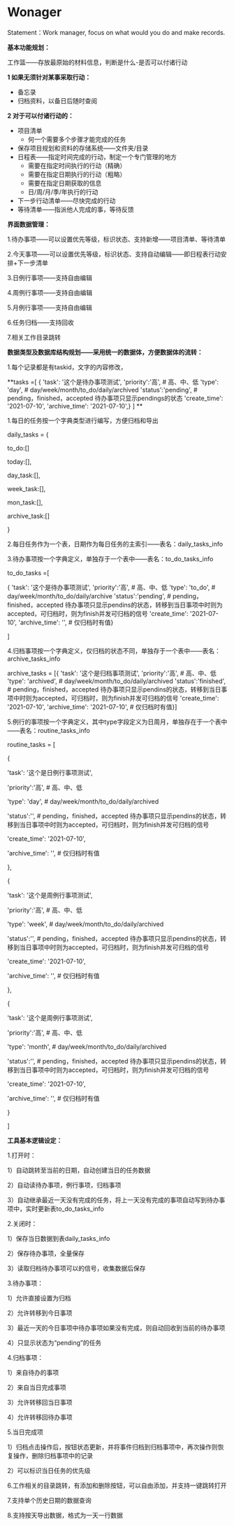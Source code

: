 # Wonager
Statement：Work manager, focus on what would you do and make records.

**基本功能规划：**

工作篮——存放最原始的材料信息，判断是什么-是否可以付诸行动

**1 如果无须针对某事采取行动：**

- 备忘录
- 归档资料，以备日后随时查阅



**2 对于可以付诸行动的：**

- 项目清单
  - 何一个需要多个步骤才能完成的任务
- 保存项目规划和资料的存储系统——文件夹/目录
- 日程表——指定时间完成的行动，制定一个专门管理的地方
  - 需要在指定时间执行的行动（精确）
  - 需要在指定日期执行的行动（粗略）
  - 需要在指定日期获取的信息
  - 日/周/月/季/年执行的行动
- 下一步行动清单——尽快完成的行动
- 等待清单——指派他人完成的事，等待反馈







**界面数据管理：**

1.待办事项——可以设置优先等级，标识状态、支持新增——项目清单、等待清单

2.今天事项——可以设置优先等级，标识状态、支持自动编辑——即日程表行动安排+下一步清单

3.日例行事项——支持自由编辑

4.周例行事项——支持自由编辑

5.月例行事项——支持自由编辑

6.任务归档——支持回收

7.相关工作目录跳转

**数据类型及数据库结构规划——采用统一的数据体，方便数据体的流转：**

1.每个记录都是有taskid，文字的内容修改，

**tasks =[  {  'task': '这个是待办事项测试',  'priority':'高',  # 高、中、低  'type': 'day',   # day/week/month/to_do/daily/archived
  'status':'pending',  # pending，finished，accepted 待办事项只显示pendings的状态
  'create_time': '2021-07-10',  'archive_time': '2021-07-10',}
]
**

1.每日的任务按一个字典类型进行编写，方便归档和导出

daily_tasks = {

  to_do:[]

  today:[],

  day_task:[],

  week_task:[],

  mon_task:[],

  archive_task:[]

}

2.每日任务作为一个表，日期作为每日任务的主索引——表名：daily_tasks_info

3.待办事项按一个字典定义，单独存于一个表中——表名：to_do_tasks_info

to_do_tasks =[

{  'task': '这个是待办事项测试',  'priority':'高',  # 高、中、低  'type': 'to_do',  # day/week/month/to_do/daily/archive
  'status':'pending',  # pending，finished，accepted 待办事项只显示pendins的状态，转移到当日事项中时则为accepted，可归档时，则为finish并发可归档的信号
  'create_time': '2021-07-10',  'archive_time': '',  # 仅归档时有值}

]

4.归档事项按一个字典定义，仅归档的状态不同，单独存于一个表中——表名：archive_tasks_info

archive_tasks = [{  'task': '这个是归档事项测试',  'priority':'高',  # 高、中、低  'type': 'archived',  # day/week/month/to_do/daily/archived
  'status':'finished',  # pending，finished，accepted 待办事项只显示pendins的状态，转移到当日事项中时则为accepted，可归档时，则为finish并发可归档的信号
  'create_time': '2021-07-10',  'archive_time': '2021-07-10',  # 仅归档时有值}]

5.例行的事项按一个字典定义，其中type字段定义为日周月，单独存在于一个表中——表名：routine_tasks_info

routine_tasks = [

  {

  'task': '这个是日例行事项测试',

  'priority':'高',  # 高、中、低

  'type': 'day',  # day/week/month/to_do/daily/archived

  'status':'',  # pending，finished，accepted 待办事项只显示pendins的状态，转移到当日事项中时则为accepted，可归档时，则为finish并发可归档的信号

  'create_time': '2021-07-10',

  'archive_time': '',  # 仅归档时有值

},

  {

  'task': '这个是周例行事项测试',

  'priority':'高',  # 高、中、低

  'type': 'week',  # day/week/month/to_do/daily/archived

  'status':'',  # pending，finished，accepted 待办事项只显示pendins的状态，转移到当日事项中时则为accepted，可归档时，则为finish并发可归档的信号

  'create_time': '2021-07-10',

  'archive_time': '',  # 仅归档时有值

},

  {

  'task': '这个是周例行事项测试',

  'priority':'高',  # 高、中、低

  'type': 'month',  # day/week/month/to_do/daily/archived

  'status':'',  # pending，finished，accepted 待办事项只显示pendins的状态，转移到当日事项中时则为accepted，可归档时，则为finish并发可归档的信号

  'create_time': '2021-07-10',

  'archive_time': '',  # 仅归档时有值

}

]

**工具基本逻辑设定：**

1.打开时：

  1）自动跳转至当前的日期，自动创建当日的任务数据

  2）自动读待办事项，例行事项，归档事项

  3）自动继承最近一天没有完成的任务，将上一天没有完成的事项自动写到待办事项中，实时更新表to_do_tasks_info

2.关闭时：

  1）保存当日数据到表daily_tasks_info

  2）保存待办事项，全量保存

  3）读取归档待办事项可以的信号，收集数据后保存

3.待办事项：

  1）允许直接设置为归档

  2）允许转移到今日事项

  3）最近一天的今日事项中待办事项如果没有完成，则自动回收到当前的待办事项

  4）只显示状态为“pending”的任务

4.归档事项：

  1）来自待办的事项

  2）来自当日完成事项

  3）允许转移回当日事项

  4）允许转移回待办事项

5.当日完成项

  1）归档点击操作后，按钮状态更新，并将事件归档到归档事项中，再次操作则恢复操作，删除归档事项中的记录

  2）可以标识当日任务的优先级

6.工作相关的目录跳转，有添加和删除按钮，可以自由添加，并支持一键跳转打开

7.支持单个历史日期的数据查询

8.支持按天导出数据，格式为一天一行数据
